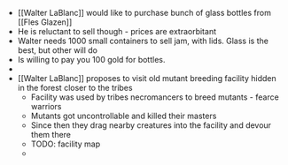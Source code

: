 - [[Walter LaBlanc]] would like to purchase bunch of glass bottles from [[Fles Glazen]]
- He is reluctant to sell though - prices are extraorbitant
- Walter needs 1000 small containers to sell jam, with lids. Glass is the best, but other will do
- Is willing to pay you 100 gold for bottles.
-
- [[Walter LaBlanc]] proposes to visit old mutant breeding facility hidden in the forest closer to the tribes
	- Facility was used by tribes necromancers to breed mutants - fearce warriors
	- Mutants got uncontrollable and killed their masters
	- Since then they drag nearby creatures into the facility and devour them there
	- TODO: facility map
	-